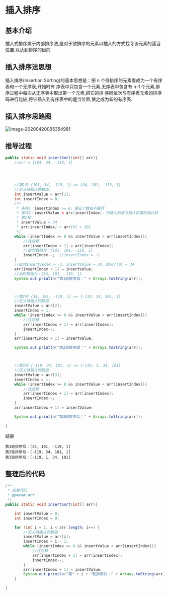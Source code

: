 # 插入排序



## 基本介绍

插入式排序属于内部排序法,是对于欲排序的元素以插入的方式找寻该元素的适当位置,以达到排序的目的



## 插入排序法思想

插入排序(Insertion Sorting)的基本思想是：把 n 个待排序的元素看成为一个有序表和一个无序表,开始时有 序表中只包含一个元素,无序表中包含有 n-1 个元素,排序过程中每次从无序表中取出第一个元素,把它的排 序码依次与有序表元素的排序码进行比较,将它插入到有序表中的适当位置,使之成为新的有序表.



## 插入排序思路图

![image-20200420095354981](E:/%E6%88%91%E7%9A%84%E5%9D%9A%E6%9E%9C%E4%BA%91/OneDrive/%E5%AD%A6%E4%B9%A0/%E7%AC%94%E8%AE%B0/%E5%9B%BE%E7%89%87/note_images/image-20200420095354981.png)





## 推导过程



```java
public static void insertSort(int[] arr){
    //arr = {101, 34, -119, 1}




    //第1轮 {101, 34, -119, 1} => {34, 101, -119, 1}
    //定义待插入的数值
    int insertValue = arr[1];
    int insertIndex = 0;
    /**
     * 条件1：insertIndex >= 0，保证了数组不越界
     * 条件2：insertValue < arr[insertIndex]，待插入的值与插入位置的值比较
     * 第1轮：
     * insertValue = 34
     * arr[insertIndex] = arr[0] = 101
     */
    while (insertIndex >= 0 && insertValue < arr[insertIndex]){
        //往后移
        arr[insertIndex + 1] = arr[insertIndex];
        //此时数组为：{101, 101, -119, 1}
        insertIndex--;  //insertIndex = -1
    }
    //此时insertIndex = -1，insertValue = 34，即arr[0] = 34
    arr[insertIndex + 1] = insertValue; 
    //此时数组为：{34, 101, -119, 1}
    System.out.println("第1轮排序后：" + Arrays.toString(arr));



    //第2轮 {34, 101, -119, 1} => {-119, 34, 101, 1}
    //定义待插入的数值
    insertValue = arr[2];
    insertIndex = 1;
    while (insertIndex >= 0 && insertValue < arr[insertIndex]){
        //往后移
        arr[insertIndex + 1] = arr[insertIndex];
        insertIndex--;
    }
    arr[insertIndex + 1] = insertValue;

    System.out.println("第2轮排序后：" + Arrays.toString(arr));



    //第3轮 {-119, 34, 101, 1} => {-119, 1, 34, 101}
    //定义待插入的数值
    insertValue = arr[3];
    insertIndex = 1;
    while (insertIndex >= 0 && insertValue < arr[insertIndex]){
        //往后移
        arr[insertIndex + 1] = arr[insertIndex];
        insertIndex--;
    }
    arr[insertIndex + 1] = insertValue;

    System.out.println("第3轮排序后：" + Arrays.toString(arr));

}
```

结果

```
第1轮排序后：[34, 101, -119, 1]
第2轮排序后：[-119, 34, 101, 1]
第3轮排序后：[-119, 1, 34, 101]
```



## 整理后的代码



```java
/**
 * 完善代码
 * @param arr
 */
public static void insertSort(int[] arr){

    int insertValue = 0;
    int insertIndex = 0;

    for (int i = 1; i < arr.length; i++) {
        //定义待插入的数值
        insertValue = arr[i];
        insertIndex = i - 1;
        while (insertIndex >= 0 && insertValue < arr[insertIndex]){
            //往后移
            arr[insertIndex + 1] = arr[insertIndex];
            insertIndex--;
        }
        arr[insertIndex + 1] = insertValue;
        System.out.println("第" + i + "轮排序后：" + Arrays.toString(arr));
    }

}
```

